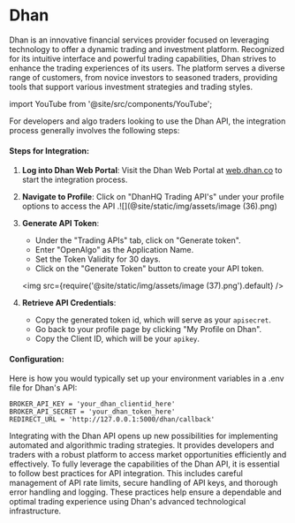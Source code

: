 # Dhan

Dhan is an innovative financial services provider focused on leveraging technology to offer a dynamic trading and investment platform. Recognized for its intuitive interface and powerful trading capabilities, Dhan strives to enhance the trading experiences of its users. The platform serves a diverse range of customers, from novice investors to seasoned traders, providing tools that support various investment strategies and trading styles.


import YouTube from '@site/src/components/YouTube';

<YouTube id="EqCLLRUvtBg" title="Project Demo" />

For developers and algo traders looking to use the Dhan API, the integration process generally involves the following steps:

#### Steps for Integration:

1. **Log into Dhan Web Portal**: Visit the Dhan Web Portal at [web.dhan.co](http://web.dhan.co/) to start the integration process.
2. **Navigate to Profile**: Click on "DhanHQ Trading API's" under your profile options to access the API .![](@site/static/img/assets/image (36).png)
3.  **Generate API Token**:

    * Under the "Trading APIs" tab, click on "Generate token".
    * Enter "OpenAlgo" as the Application Name.
    * Set the Token Validity for 30 days.
    * Click on the "Generate Token" button to create your API token.

    <img
        src={require('@site/static/img/assets/image (37).png').default}
    />
4. **Retrieve API Credentials**:
   * Copy the generated token id, which will serve as your `apisecret`.
   * Go back to your profile page by clicking "My Profile on Dhan".
   * Copy the Client ID, which will be your `apikey`.

#### Configuration:

Here is how you would typically set up your environment variables in a .env file for Dhan's API:

```
BROKER_API_KEY = 'your_dhan_clientid_here'
BROKER_API_SECRET = 'your_dhan_token_here'
REDIRECT_URL = 'http://127.0.0.1:5000/dhan/callback'
```

Integrating with the Dhan API opens up new possibilities for implementing automated and algorithmic trading strategies. It provides developers and traders with a robust platform to access market opportunities efficiently and effectively. To fully leverage the capabilities of the Dhan API, it is essential to follow best practices for API integration. This includes careful management of API rate limits, secure handling of API keys, and thorough error handling and logging. These practices help ensure a dependable and optimal trading experience using Dhan's advanced technological infrastructure.
